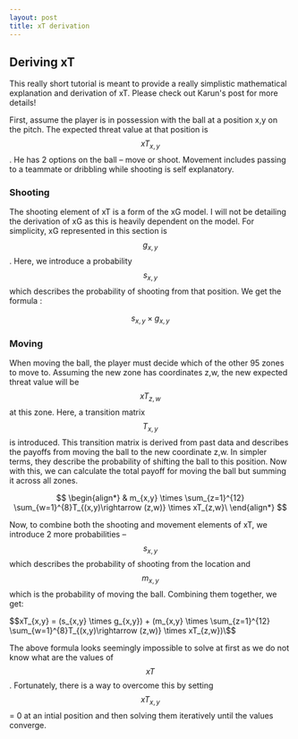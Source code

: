 ```yaml
---
layout: post
title: xT derivation
---
```


## Deriving xT
This really short tutorial is meant to provide a really simplistic mathematical explanation and derivation of xT. Please check out Karun's post for more details!

First, assume the player is in possession with the ball at a position x,y on the pitch. The expected threat value at that position is $$xT_{x,y}$$. He has 2 options on the ball – move or shoot. Movement includes passing to a teammate or dribbling while shooting is self explanatory. 

### Shooting
The shooting element of xT is a form of the xG model. I will not be detailing the derivation of xG as this is heavily dependent on the model. For simplicity, xG represented in this section is $$g_{x,y}$$. Here, we introduce a probability $$s_{x,y}$$ which describes the probability of shooting from that position. We get the formula :

$$s_{x,y} \times g_{x,y}$$

### Moving
When moving the ball, the player must decide which of the other 95 zones to move to. Assuming the new zone has coordinates z,w, the new expected threat value will be $$xT_{z,w}$$ at this zone. Here, a transition matrix $$T_{x,y}$$ is introduced.  This transition matrix is derived from past data and describes the payoffs from moving the ball to the new coordinate z,w. In simpler terms, they describe the probability of shifting the ball to this position. Now with this, we can calculate the total payoff for moving the ball but summing it across all zones.

$$
\begin{align*}
  & m_{x,y} \times \sum_{z=1}^{12} \sum_{w=1}^{8}T_{(x,y)\rightarrow (z,w)} \times xT_{z,w}\
\end{align*}
$$

 Now, to combine both the shooting and movement elements of xT, we introduce 2 more probabilities – $$s_{x,y}$$ which describes the probability of shooting from the location and $$m_{x,y}$$ which is the probability of moving the ball. Combining them together, we get:

 $$xT_{x,y} = (s_{x,y} \times g_{x,y}) + (m_{x,y} \times \sum_{z=1}^{12} \sum_{w=1}^{8}T_{(x,y)\rightarrow (z,w)} \times xT_{z,w})\$$

The above formula looks seemingly impossible to solve at first as we do not know what are the values of $$xT$$. Fortunately, there is a way to overcome this by setting $$xT_{x,y}$$ = 0 at an intial position and then solving them iteratively until the values converge.
